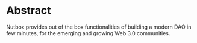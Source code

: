 # Abstract

Nutbox provides out of the box functionalities of building a modern DAO in few minutes, for the emerging and growing Web 3.0 communities.
